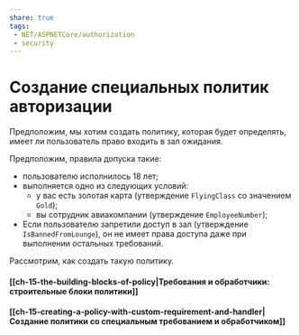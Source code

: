 ```yaml
---
share: true
tags:
 - NET/ASPNETCore/authorization
 - security
---
```

# Создание специальных политик авторизации
Предположим, мы хотим создать политику, которая будет определять, имеет ли пользователь право входить в зал ожидания.

Предположим, правила допуска такие:
- пользователю исполнилось 18 лет;
- выполняется одно из следующих условий:
	- у вас есть золотая карта (утверждение `FlyingClass` со значением `Gold`);
	- вы сотрудник авиакомпании (утверждение `EmployeeNumber`);
- Если пользователю запретили доступ в зал (утверждение `IsBannedFromLounge`), он не имеет права доступа даже при выполнении остальных требований.

Рассмотрим, как создать такую политику.

#### [[ch-15-the-building-blocks-of-policy|Требования и обработчики: строительные блоки политики]]
#### [[ch-15-creating-a-policy-with-custom-requirement-and-handler|Создание политики со специальным требованием и обработчиком]]